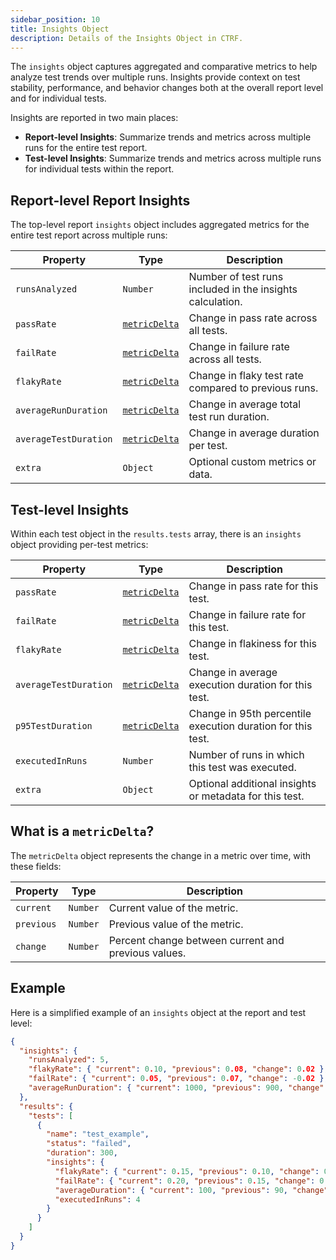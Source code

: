 ```yaml
---
sidebar_position: 10
title: Insights Object
description: Details of the Insights Object in CTRF.
---
```


The `insights` object captures aggregated and comparative metrics to help analyze test trends over multiple runs. Insights provide context on test stability, performance, and behavior changes both at the overall report level and for individual tests.

Insights are reported in two main places:

- **Report-level Insights**: Summarize trends and metrics across multiple runs for the entire test report.
- **Test-level Insights**: Summarize trends and metrics across multiple runs for individual tests within the report.

## Report-level Report Insights

The top-level report `insights` object includes aggregated metrics for the entire test report across multiple runs:

| Property           | Type           | Description                                                |
| ------------------ | -------------- | ----------------------------------------------------------|
| `runsAnalyzed`      | `Number`      | Number of test runs included in the insights calculation. |
| `passRate`         | [`metricDelta`](#/definitions/metricDelta) | Change in pass rate across all tests.                    |
| `failRate`         | [`metricDelta`](#/definitions/metricDelta) | Change in failure rate across all tests.                    |
| `flakyRate`        | [`metricDelta`](#/definitions/metricDelta) | Change in flaky test rate compared to previous runs.       |
| `averageRunDuration` | [`metricDelta`](#/definitions/metricDelta) | Change in average total test run duration.                 |
| `averageTestDuration`| [`metricDelta`](#/definitions/metricDelta) | Change in average duration per test.                        |
| `extra`            | `Object`       | Optional custom metrics or data.                            |

## Test-level Insights

Within each test object in the `results.tests` array, there is an `insights` object providing per-test metrics:

| Property         | Type           | Description                                                |
| ---------------- | -------------- | ----------------------------------------------------------|
| `passRate`       | [`metricDelta`](#/definitions/metricDelta) | Change in pass rate for this test.                          |
| `failRate`       | [`metricDelta`](#/definitions/metricDelta) | Change in failure rate for this test.                      |
| `flakyRate`      | [`metricDelta`](#/definitions/metricDelta) | Change in flakiness for this test.                         |
| `averageTestDuration`| [`metricDelta`](#/definitions/metricDelta) | Change in average execution duration for this test.        |
| `p95TestDuration`    | [`metricDelta`](#/definitions/metricDelta) | Change in 95th percentile execution duration for this test. |
| `executedInRuns` | `Number`      | Number of runs in which this test was executed.            |
| `extra`          | `Object`       | Optional additional insights or metadata for this test.   |

## What is a `metricDelta`?

The `metricDelta` object represents the change in a metric over time, with these fields:

| Property   | Type    | Description                                                                                  |
| ---------- | ------- | --------------------------------------------------------------------------------------------|
| `current`  | `Number`  | Current value of the metric.                                           |
| `previous` | `Number`  | Previous value of the metric.                                                               |
| `change`   | `Number`  | Percent change between current and previous values. |

## Example

Here is a simplified example of an `insights` object at the report and test level:

```json
{
  "insights": {
    "runsAnalyzed": 5,
    "flakyRate": { "current": 0.10, "previous": 0.08, "change": 0.02 },
    "failRate": { "current": 0.05, "previous": 0.07, "change": -0.02 },
    "averageRunDuration": { "current": 1000, "previous": 900, "change": 0.1 }
  },
  "results": {
    "tests": [
      {
        "name": "test_example",
        "status": "failed",
        "duration": 300,
        "insights": {
          "flakyRate": { "current": 0.15, "previous": 0.10, "change": 0.05 },
          "failRate": { "current": 0.20, "previous": 0.15, "change": 0.05 },
          "averageDuration": { "current": 100, "previous": 90, "change": 0.1 },
          "executedInRuns": 4
        }
      }
    ]
  }
}
```
